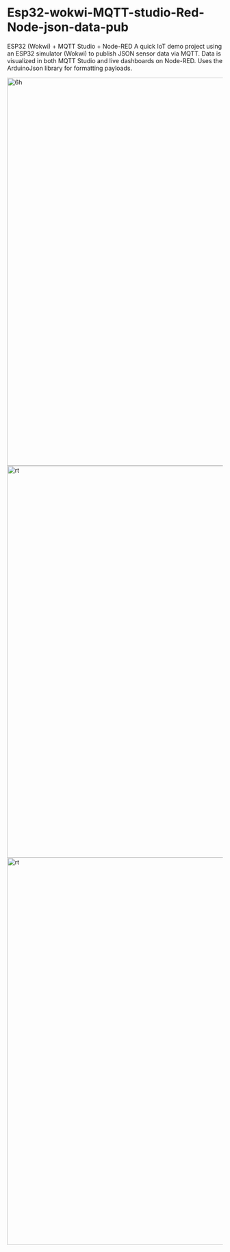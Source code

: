 # Esp32-wokwi-MQTT-studio-Red-Node-json-data-pub
ESP32 (Wokwi) + MQTT Studio + Node-RED A quick IoT demo project using an ESP32 simulator (Wokwi) to publish JSON sensor data via MQTT. Data is visualized in both MQTT Studio and live dashboards on Node-RED. Uses the ArduinoJson library for formatting payloads.




  <img width="905" alt="6h" src="https://github.com/user-attachments/assets/7820b3de-1f60-4c7f-80fc-39c3e6e8ba9b" />
  <img width="914" alt="rt" src="https://github.com/user-attachments/assets/7498ee3c-8148-4285-9e6f-694e71d5c7a7" />
  <img width="903" alt="rt" src="https://github.com/user-attachments/assets/3cab5a24-7fb5-49a8-9d05-9dbe38154e92" />


